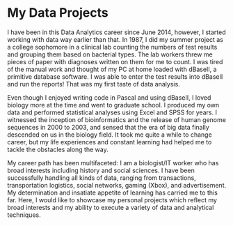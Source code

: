 # My Data Projects

I have been in this Data Analytics career since June 2014, however, I started working with data way earlier than that. In 1987, I did my summer project as a college sophomore in a clinical lab counting the numbers of test results and grouping them based on bacterial types. The lab workers threw me pieces of paper with diagnoses written on them for me to count. I was tired of the manual work and thought of my PC at home loaded with dBaseII, a primitive database software. I was able to enter the test results into dBaseII and run the reports! That was my first taste of data analysis.

Even though I enjoyed writing code in Pascal and using dBaseII, I loved biology more at the time and went to graduate school. I produced my own data and performed statistical analyses using Excel and SPSS for years. I witnessed the inception of bioinformatics and the release of human genome sequences in 2000 to 2003, and sensed that the era of big data finally descended on us in the biology field. It took me quite a while to change career, but my life experiences and constant learning had helped me to tackle the obstacles along the way.

My career path has been multifaceted: I am a biologist/IT worker who has broad interests including history and social sciences. I have been successfully handling all kinds of data, ranging from transactions, transportation logistics, social networks, gaming (Xbox), and advertisement. My determination and insatiate appetite of learning has carried me to this far. Here, I would like to showcase my personal projects which reflect my broad interests and my ability to execute a variety of data and analytical techniques. 
